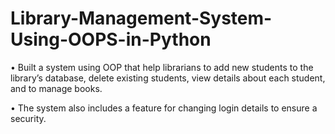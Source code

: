 # Library-Management-System-Using-OOPS-in-Python

•	Built a system using OOP that help librarians to add new students to the library’s database, delete existing students, view details about each student, and to manage books.

•	The system also includes a feature for changing login details to ensure a security.
